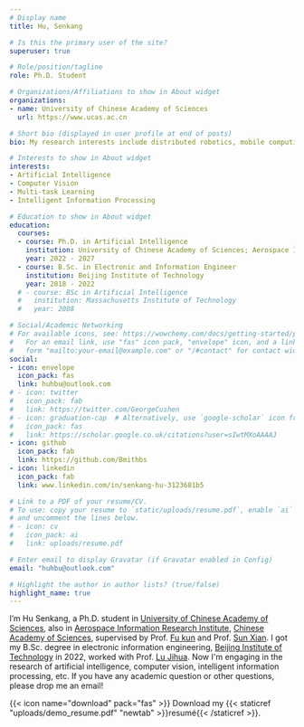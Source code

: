 ```yaml
---
# Display name
title: Hu, Senkang

# Is this the primary user of the site?
superuser: true

# Role/position/tagline
role: Ph.D. Student

# Organizations/Affiliations to show in About widget
organizations:
- name: University of Chinese Academy of Sciences
  url: https://www.ucas.ac.cn

# Short bio (displayed in user profile at end of posts)
bio: My research interests include distributed robotics, mobile computing and programmable matter.

# Interests to show in About widget
interests:
- Artificial Intelligence
- Computer Vision
- Multi-task Learning
- Intelligent Information Processing

# Education to show in About widget
education:
  courses:
  - course: Ph.D. in Artificial Intelligence
    institution: University of Chinese Academy of Sciences; Aerospace Information Research Institute, Chinese Academy of Sciences
    year: 2022 - 2027
  - course: B.Sc. in Electronic and Information Engineer
    institution: Beijing Institute of Technology
    year: 2018 - 2022
  # - course: BSc in Artificial Intelligence
  #   institution: Massachusetts Institute of Technology
  #   year: 2008

# Social/Academic Networking
# For available icons, see: https://wowchemy.com/docs/getting-started/page-builder/#icons
#   For an email link, use "fas" icon pack, "envelope" icon, and a link in the
#   form "mailto:your-email@example.com" or "/#contact" for contact widget.
social:
- icon: envelope
  icon_pack: fas
  link: huhbu@outlook.com
# - icon: twitter
#   icon_pack: fab
#   link: https://twitter.com/GeorgeCushen
# - icon: graduation-cap  # Alternatively, use `google-scholar` icon from `ai` icon pack
#   icon_pack: fas
#   link: https://scholar.google.co.uk/citations?user=sIwtMXoAAAAJ
- icon: github
  icon_pack: fab
  link: https://github.com/Bmithbs
- icon: linkedin
  icon_pack: fab
  link: www.linkedin.com/in/senkang-hu-3123681b5

# Link to a PDF of your resume/CV.
# To use: copy your resume to `static/uploads/resume.pdf`, enable `ai` icons in `params.toml`, 
# and uncomment the lines below.
# - icon: cv
#   icon_pack: ai
#   link: uploads/resume.pdf

# Enter email to display Gravatar (if Gravatar enabled in Config)
email: "huhbu@outlook.com"

# Highlight the author in author lists? (true/false)
highlight_name: true
---
```


I’m Hu Senkang, a Ph.D. student in [University of Chinese Academy of Sciences](https://www.ucas.ac.cn), also in [Aerospace Information Research Institute](http://www.aircas.cas.cn), [Chinese Academy of Sciences](https://www.cas.cn), supervised by Prof. [Fu kun](http://people.ucas.ac.cn/~fukun) and Prof. [Sun Xian](http://people.ucas.ac.cn/~sunxian). I got my B.Sc. degree in electronic information engineering, [Beijing Institute of Technology](www.bit.edu.cn) in 2022, worked with Prof. [Lu Jihua](https://scholar.google.com/citations?user=GsfaWGYAAAAJ&hl=en&oi=ao). Now I'm engaging in the research of artificial intelligence, computer vision, intelligent information processing, etc. If you have any academic question or other questions, please drop me an email!

{{< icon name="download" pack="fas" >}} Download my {{< staticref "uploads/demo_resume.pdf" "newtab" >}}resumé{{< /staticref >}}.
